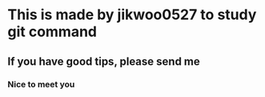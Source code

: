 # This is made by jikwoo0527 to study git command
## If you have good tips, please send me
### Nice to meet you
